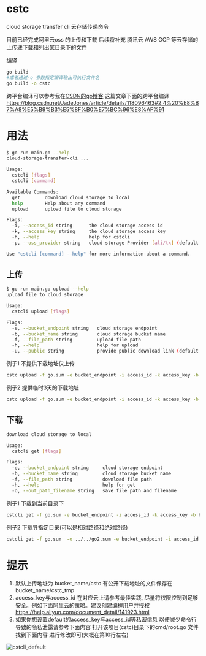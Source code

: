 # cstc
cloud storage transfer cli
云存储传递命令

目前已经完成阿里云oss 的上传和下载
后续将补充 腾讯云 AWS GCP 等云存储的上传递下载和列出某目录下的文件

编译
```bash
go build 
#或者通过-o 参数指定编译输出可执行文件名
go build -o cstc 
```
跨平台编译可以参考我在[CSDN的go博客](https://blog.csdn.net/JadeJones/article/details/118096463#2.4%20%E8%B7%A8%E5%B9%B3%E5%8F%B0%E7%BC%96%E8%AF%91) 这篇文章下面的跨平台编译
https://blog.csdn.net/JadeJones/article/details/118096463#2.4%20%E8%B7%A8%E5%B9%B3%E5%8F%B0%E7%BC%96%E8%AF%91

# 用法
```bash
$ go run main.go --help
cloud-storage-transfer-cli ...

Usage:
  cstcli [flags]
  cstcli [command]

Available Commands:
  get         download cloud storage to local
  help        Help about any command
  upload      upload file to cloud storage

Flags:
  -i, --access_id string      the cloud storage access id
  -k, --access_key string     the cloud storage access key
  -h, --help                  help for cstcli
  -p, --oss_provider string   cloud storage Provider [ali/tx] (default "ali")

Use "cstcli [command] --help" for more information about a command.
```

## 上传
```bash
$ go run main.go upload --help
upload file to cloud storage

Usage:
  cstcli upload [flags]

Flags:
  -e, --bucket_endpoint string   cloud storage endpoint
  -b, --bucket_name string       cloud storage bucket name
  -f, --file_path string         upload file path
  -h, --help                     help for upload
  -u, --public string            provide public download link (default "false")
```
例子1 不提供下载地址仅上传
```bash
cstc upload -f go.sum -e bucket_endpoint -i access_id -k access_key -b bucket_name
```
例子2 提供临时3天的下载地址
```bash
cstc upload -f go.sum -e bucket_endpoint -i access_id -k access_key -b bucket_name -u true
```

## 下载
```bash
download cloud storage to local

Usage:
  cstcli get [flags]

Flags:
  -e, --bucket_endpoint string     cloud storage endpoint
  -b, --bucket_name string         cloud storage bucket name
  -f, --file_path string           download file path
  -h, --help                       help for get
  -o, --out_path_filename string   save file path and filename
```
例子1 下载到当前目录下
```bash
cstcli get -f go.sum -e bucket_endpoint -i access_id -k access_key -b bucket_name
```

例子2 下载导指定目录(可以是相对路径和绝对路径)
```bash
cstcli get -f go.sum  -o ../../go2.sum -e bucket_endpoint -i access_id -k access_key -b bucket_name
```

# 提示
1. 默认上传地址为 bucket_name/cstc 有公开下载地址的文件保存在bucket_name/cstc_tmp
2. access_key与access_id 在对应云上请参考最佳实践, 尽量将权限控制到足够安全。例如下面阿里云的策略。建议创建编程用户并授权
https://help.aliyun.com/document_detail/141923.html
3. 如果你想设置default的access_key与access_id等私密信息 以便减少命令行导致的隐私泄露请参考下面内容
打开该项目(cstc)目录下的cmd/root.go 文件找到下面内容 进行修改即可(大概在第10行左右) 

![cstcli_default](https://51k8s.oss-cn-shenzhen.aliyuncs.com/golang/images/cstcli_default.png)

